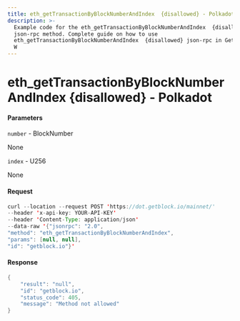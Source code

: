 ```yaml
---
title: eth_getTransactionByBlockNumberAndIndex  {disallowed} - Polkadot
description: >-
  Example code for the eth_getTransactionByBlockNumberAndIndex  {disallowed}
  json-rpc method. Сomplete guide on how to use
  eth_getTransactionByBlockNumberAndIndex  {disallowed} json-rpc in GetBlock.io
  W
---
```


# eth\_getTransactionByBlockNumberAndIndex  {disallowed} - Polkadot

#### Parameters

`number` - BlockNumber

None

`index` - U256

None

#### Request

```java
curl --location --request POST 'https://dot.getblock.io/mainnet/' 
--header 'x-api-key: YOUR-API-KEY' 
--header 'Content-Type: application/json' 
--data-raw '{"jsonrpc": "2.0",
"method": "eth_getTransactionByBlockNumberAndIndex",
"params": [null, null],
"id": "getblock.io"}'
```

#### Response

```java
{
    "result": "null",
    "id": "getblock.io",
    "status_code": 405,
    "message": "Method not allowed"
}
```
